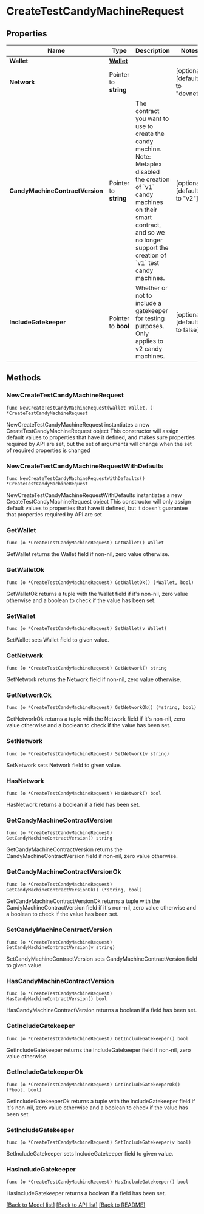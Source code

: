 # CreateTestCandyMachineRequest

## Properties

Name | Type | Description | Notes
------------ | ------------- | ------------- | -------------
**Wallet** | [**Wallet**](Wallet.md) |  | 
**Network** | Pointer to **string** |  | [optional] [default to "devnet"]
**CandyMachineContractVersion** | Pointer to **string** | The contract you want to use to create the candy machine. Note: Metaplex disabled the creation of &#x60;v1&#x60; candy machines on their smart contract, and so we no longer support the creation of &#x60;v1&#x60; test candy machines.  | [optional] [default to "v2"]
**IncludeGatekeeper** | Pointer to **bool** | Whether or not to include a gatekeeper for testing purposes. Only applies to v2 candy machines. | [optional] [default to false]

## Methods

### NewCreateTestCandyMachineRequest

`func NewCreateTestCandyMachineRequest(wallet Wallet, ) *CreateTestCandyMachineRequest`

NewCreateTestCandyMachineRequest instantiates a new CreateTestCandyMachineRequest object
This constructor will assign default values to properties that have it defined,
and makes sure properties required by API are set, but the set of arguments
will change when the set of required properties is changed

### NewCreateTestCandyMachineRequestWithDefaults

`func NewCreateTestCandyMachineRequestWithDefaults() *CreateTestCandyMachineRequest`

NewCreateTestCandyMachineRequestWithDefaults instantiates a new CreateTestCandyMachineRequest object
This constructor will only assign default values to properties that have it defined,
but it doesn't guarantee that properties required by API are set

### GetWallet

`func (o *CreateTestCandyMachineRequest) GetWallet() Wallet`

GetWallet returns the Wallet field if non-nil, zero value otherwise.

### GetWalletOk

`func (o *CreateTestCandyMachineRequest) GetWalletOk() (*Wallet, bool)`

GetWalletOk returns a tuple with the Wallet field if it's non-nil, zero value otherwise
and a boolean to check if the value has been set.

### SetWallet

`func (o *CreateTestCandyMachineRequest) SetWallet(v Wallet)`

SetWallet sets Wallet field to given value.


### GetNetwork

`func (o *CreateTestCandyMachineRequest) GetNetwork() string`

GetNetwork returns the Network field if non-nil, zero value otherwise.

### GetNetworkOk

`func (o *CreateTestCandyMachineRequest) GetNetworkOk() (*string, bool)`

GetNetworkOk returns a tuple with the Network field if it's non-nil, zero value otherwise
and a boolean to check if the value has been set.

### SetNetwork

`func (o *CreateTestCandyMachineRequest) SetNetwork(v string)`

SetNetwork sets Network field to given value.

### HasNetwork

`func (o *CreateTestCandyMachineRequest) HasNetwork() bool`

HasNetwork returns a boolean if a field has been set.

### GetCandyMachineContractVersion

`func (o *CreateTestCandyMachineRequest) GetCandyMachineContractVersion() string`

GetCandyMachineContractVersion returns the CandyMachineContractVersion field if non-nil, zero value otherwise.

### GetCandyMachineContractVersionOk

`func (o *CreateTestCandyMachineRequest) GetCandyMachineContractVersionOk() (*string, bool)`

GetCandyMachineContractVersionOk returns a tuple with the CandyMachineContractVersion field if it's non-nil, zero value otherwise
and a boolean to check if the value has been set.

### SetCandyMachineContractVersion

`func (o *CreateTestCandyMachineRequest) SetCandyMachineContractVersion(v string)`

SetCandyMachineContractVersion sets CandyMachineContractVersion field to given value.

### HasCandyMachineContractVersion

`func (o *CreateTestCandyMachineRequest) HasCandyMachineContractVersion() bool`

HasCandyMachineContractVersion returns a boolean if a field has been set.

### GetIncludeGatekeeper

`func (o *CreateTestCandyMachineRequest) GetIncludeGatekeeper() bool`

GetIncludeGatekeeper returns the IncludeGatekeeper field if non-nil, zero value otherwise.

### GetIncludeGatekeeperOk

`func (o *CreateTestCandyMachineRequest) GetIncludeGatekeeperOk() (*bool, bool)`

GetIncludeGatekeeperOk returns a tuple with the IncludeGatekeeper field if it's non-nil, zero value otherwise
and a boolean to check if the value has been set.

### SetIncludeGatekeeper

`func (o *CreateTestCandyMachineRequest) SetIncludeGatekeeper(v bool)`

SetIncludeGatekeeper sets IncludeGatekeeper field to given value.

### HasIncludeGatekeeper

`func (o *CreateTestCandyMachineRequest) HasIncludeGatekeeper() bool`

HasIncludeGatekeeper returns a boolean if a field has been set.


[[Back to Model list]](../README.md#documentation-for-models) [[Back to API list]](../README.md#documentation-for-api-endpoints) [[Back to README]](../README.md)


